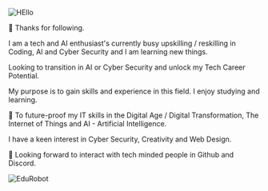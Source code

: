 
![HEllo](https://github.com/AAbella7529/AAbella7529/assets/158771536/ab27279e-6e3a-40f1-8a95-bf1f3d82115c)

👋  Thanks for following. 

I am a tech and AI enthusiast's currently busy upskilling / reskilling in Coding, AI and Cyber Security and I am learning new things.

Looking to transition in AI or Cyber Security and unlock my Tech Career Potential.

My purpose is to gain skills and experience in this field. I enjoy studying and learning. 

:rocket: To future-proof my IT skills in the Digital Age / Digital Transformation, The Internet of Things and AI - Artificial Intelligence.

I have a keen interest in Cyber Security, Creativity and Web Design.

:tada: Looking forward to interact with tech minded people in Github and Discord. 

![EduRobot](https://github.com/AAbella7529/AAbella7529/assets/158771536/ba2386e3-63aa-4dc7-8115-30c466b448a9)








